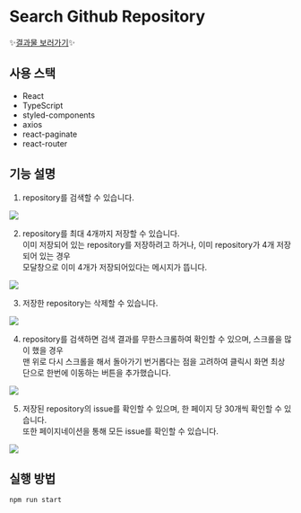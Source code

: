 # Search Github Repository

✨[결과물 보러가기](https://kaehehehe.github.io/search-repository-app)✨

## 사용 스택
- React
- TypeScript
- styled-components
- axios
- react-paginate
- react-router

## 기능 설명

1. repository를 검색할 수 있습니다.

<img src="https://user-images.githubusercontent.com/77221488/163682546-cc1a153b-fd1e-407b-9ab5-68c4ff80a735.gif" />

2. repository를 최대 4개까지 저장할 수 있습니다.<br />
이미 저장되어 있는 repository를 저장하려고 하거나, 이미 repository가 4개 저장되어 있는 경우<br />모달창으로 이미 4개가 저장되어있다는 메시지가 뜹니다.

<img src="https://user-images.githubusercontent.com/77221488/163682533-f421b7bf-9233-487e-b11a-72470ddef499.gif" />

3. 저장한 repository는 삭제할 수 있습니다.

<img src="https://user-images.githubusercontent.com/77221488/163682543-c118a4ea-0437-4bf6-8e47-8a367e24ea59.gif" />

4. repository를 검색하면 검색 결과를 무한스크롤하여 확인할 수 있으며, 스크롤을 많이 했을 경우<br />맨 위로 다시 스크롤을 해서 돌아가기 번거롭다는 점을 고려하여 클릭시 화면 최상단으로 한번에 이동하는 버튼을 추가했습니다.

<img src="https://user-images.githubusercontent.com/77221488/163682537-e2fb8ea2-c6d6-446a-8b3e-59172dfcc252.gif" />

5. 저장된 repository의 issue를 확인할 수 있으며, 한 페이지 당 30개씩 확인할 수 있습니다.<br />또한 페이지네이션을 통해 모든 issue를 확인할 수 있습니다.

<img src="https://user-images.githubusercontent.com/77221488/163682542-723b5ed2-b6ea-4547-921c-738f41eb9ba9.gif" />

## 실행 방법
```
npm run start
```


